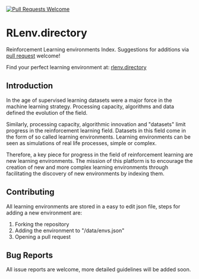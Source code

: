 [![Pull Requests Welcome](https://img.shields.io/badge/PRs-welcome-brightgreen.svg?style=flat-square)](http://makeapullrequest.com)

# RLenv.directory

Reinforcement Learning environments Index. Suggestions for additions via [pull request](http://makeapullrequest.com) welcome!

Find your perfect learning environment at: [rlenv.directory](http://rlenv.directory)

## Introduction

In the age of supervised learning datasets were a major force in the machine learning strategy. Processing capacity, algorithms and data defined the evolution of the field.

Similarly, processing capacity, algorithmic innovation and "datasets" limit progress in the reinforcement learning field. Datasets in this field come in the form of so called learning environments. Learning environments can be seen as simulations of real life processes, simple or complex. 

Therefore, a key piece for progress in the field of reinforcement learning are new learning environments. The mission of this platform is to encourage the creation of new and more complex learning environments through facilitating the discovery of new environments by indexing them.

## Contributing

All learning environments are stored in a easy to edit json file, steps for adding a new environment are:

1. Forking the repository
2. Adding the environment to "/data/envs.json"
3. Opening a pull request

## Bug Reports

All issue reports are welcome, more detailed guidelines will be added soon.
